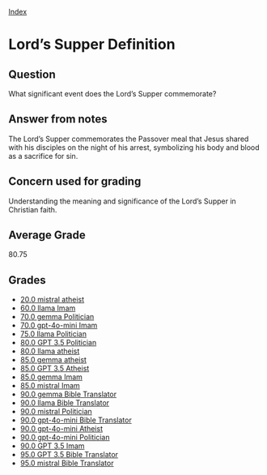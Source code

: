 
[Index](../../index.md)
# Lord’s Supper Definition
## Question
What significant event does the Lord’s Supper commemorate?

## Answer from notes
The Lord’s Supper commemorates the Passover meal that Jesus shared with his disciples on the night of his arrest, symbolizing his body and blood as a sacrifice for sin.

## Concern used for grading
Understanding the meaning and significance of the Lord’s Supper in Christian faith.

## Average Grade
80.75

## Grades
 * [20.0 mistral atheist](../answers/mistral_atheist/Lord_s_Supper_Definition.md)
 * [60.0 llama Imam](../answers/llama_Imam/Lord_s_Supper_Definition.md)
 * [70.0 gemma Politician](../answers/gemma_Politician/Lord_s_Supper_Definition.md)
 * [70.0 gpt-4o-mini Imam](../answers/gpt-4o-mini_Imam/Lord_s_Supper_Definition.md)
 * [75.0 llama Politician](../answers/llama_Politician/Lord_s_Supper_Definition.md)
 * [80.0 GPT 3.5 Politician](../answers/GPT_3.5_Politician/Lord_s_Supper_Definition.md)
 * [80.0 llama atheist](../answers/llama_atheist/Lord_s_Supper_Definition.md)
 * [85.0 gemma atheist](../answers/gemma_atheist/Lord_s_Supper_Definition.md)
 * [85.0 GPT 3.5 Atheist](../answers/GPT_3.5_Atheist/Lord_s_Supper_Definition.md)
 * [85.0 gemma Imam](../answers/gemma_Imam/Lord_s_Supper_Definition.md)
 * [85.0 mistral Imam](../answers/mistral_Imam/Lord_s_Supper_Definition.md)
 * [90.0 gemma Bible Translator](../answers/gemma_Bible_Translator/Lord_s_Supper_Definition.md)
 * [90.0 llama Bible Translator](../answers/llama_Bible_Translator/Lord_s_Supper_Definition.md)
 * [90.0 mistral Politician](../answers/mistral_Politician/Lord_s_Supper_Definition.md)
 * [90.0 gpt-4o-mini Bible Translator](../answers/gpt-4o-mini_Bible_Translator/Lord_s_Supper_Definition.md)
 * [90.0 gpt-4o-mini Atheist](../answers/gpt-4o-mini_Atheist/Lord_s_Supper_Definition.md)
 * [90.0 gpt-4o-mini Politician](../answers/gpt-4o-mini_Politician/Lord_s_Supper_Definition.md)
 * [90.0 GPT 3.5 Imam](../answers/GPT_3.5_Imam/Lord_s_Supper_Definition.md)
 * [95.0 GPT 3.5 Bible Translator](../answers/GPT_3.5_Bible_Translator/Lord_s_Supper_Definition.md)
 * [95.0 mistral Bible Translator](../answers/mistral_Bible_Translator/Lord_s_Supper_Definition.md)

